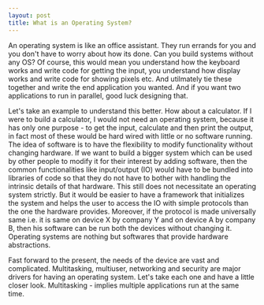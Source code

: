 ```yaml
---
layout: post
title: What is an Operating System?
---
```


An operating system is like an office assistant. They run errands for you and you don't have to worry about how its done. Can you build systems without any OS? Of course, this would mean you understand how the keyboard works and write code for getting the input, you understand how display works and write code for showing pixels etc. And utilmately tie these together and write the end application you wanted. And if you want two applications to run in parallel, good luck designing that.

Let's take an example to understand this better. How about a calculator. If I were to build a calculator, I would not need an operating system, because it has only one purpose - to get the input, calculate and then print the output, in fact most of these would be hard wired with little or no software running. The idea of software is to have the flexibility to modify functionality without changing hardware. If we want to build a bigger system which can be used by other people to modify it for their interest by adding software, then the common functionalities like input/output (IO) would have to be bundled into libraries of code so that they do not have to bother with handling the intrinsic details of that hardware. This still does not necessitate an operating system strictly. But it would be easier to have a framework that initializes the system and helps the user to access the IO with simple protocols than the one the hardware provides. Moreover, if the protocol is made universally same i.e. it is same on device X by company Y and on device A by company B, then his software can be run both the devices without changing it. Operating systems are nothing but softwares that provide hardware abstractions.

Fast forward to the present, the needs of the device are vast and complicated. Multitasking, multiuser, networking and security are major drivers for having an operating system. Let's take each one and have a little closer look. Multitasking - implies multiple applications run at the same time.

